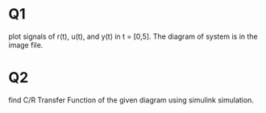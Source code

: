 # Q1
plot signals of r(t), u(t), and y(t) in t = [0,5]. The diagram of system is in the image file.
# Q2
find C/R Transfer Function of the given diagram using simulink simulation.
